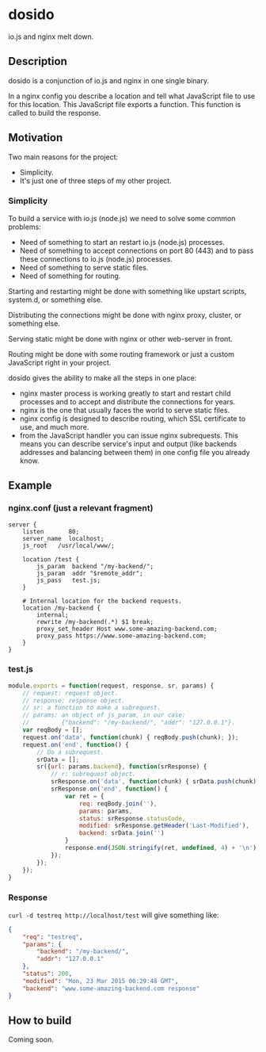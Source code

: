 # dosido

io.js and nginx melt down.

## Description

dosido is a conjunction of io.js and nginx in one single binary.

In a nginx config you describe a location and tell what JavaScript file to
use for this location. This JavaScript file exports a function. This function
is called to build the response.


## Motivation

Two main reasons for the project:

+ Simplicity.
+ It's just one of three steps of my other project.

### Simplicity

To build a service with io.js (node.js) we need to solve some common problems:

+ Need of something to start an restart io.js (node.js) processes.
+ Need of something to accept connections on port 80 (443) and to pass these
  connections to io.js (node.js) processes.
+ Need of something to serve static files.
+ Need of something for routing.

Starting and restarting might be done with something like upstart scripts,
system.d, or something else.

Distributing the connections might be done with nginx proxy, cluster, or
something else.

Serving static might be done with nginx or other web-server in front.

Routing might be done with some routing framework or just a custom JavaScript
right in your project.

dosido gives the ability to make all the steps in one place:

+ nginx master process is working greatly to start and restart child processes
  and to accept and distribute the connections for years.
+ nginx is the one that usually faces the world to serve static files.
+ nginx config is designed to describe routing, which SSL certificate to use,
  and much more.
+ from the JavaScript handler you can issue nginx subrequests. This means you
  can describe service's input and output (like backends addresses and
  balancing between them) in one config file you already know.


## Example

### nginx.conf (just a relevant fragment)

```
server {
    listen       80;
    server_name  localhost;
    js_root   /usr/local/www/;

    location /test {
        js_param  backend "/my-backend/";
        js_param  addr "$remote_addr";
        js_pass   test.js;
    }

    # Internal location for the backend requests.
    location /my-backend {
        internal;
        rewrite /my-backend(.*) $1 break;
        proxy_set_header Host www.some-amazing-backend.com;
        proxy_pass https://www.some-amazing-backend.com;
    }
}
```

### test.js

```js
module.exports = function(request, response, sr, params) {
    // request: request object.
    // response: response object.
    // sr: a function to make a subrequest.
    // params: an object of js_param, in our case:
    //         {"backend": "/my-backend/", "addr": "127.0.0.1"}.
    var reqBody = [];
    request.on('data', function(chunk) { reqBody.push(chunk); });
    request.on('end', function() {
        // Do a subrequest.
        srData = [];
        sr({url: params.backend}, function(srResponse) {
            // r: subrequest object.
            srResponse.on('data', function(chunk) { srData.push(chunk); });
            srResponse.on('end', function() {
                var ret = {
                    req: reqBody.join(''),
                    params: params,
                    status: srResponse.statusCode,
                    modified: srResponse.getHeader('Last-Modified'),
                    backend: srData.join('')
                }
                response.end(JSON.stringify(ret, undefined, 4) + '\n');
            });
        });
    });
}
```

### Response

`curl -d testreq http://localhost/test` will give something like:

```json
{
    "req": "testreq",
    "params": {
        "backend": "/my-backend/",
        "addr": "127.0.0.1"
    },
    "status": 200,
    "modified": "Mon, 23 Mar 2015 00:29:48 GMT",
    "backend": "www.some-amazing-backend.com response"
}
```

## How to build

Coming soon.
